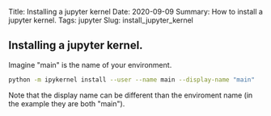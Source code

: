 Title: Installing a jupyter kernel
Date: 2020-09-09
Summary: How to install a jupyter kernel.
Tags: jupyter
Slug: install_jupyter_kernel

## Installing a jupyter kernel.

Imagine "main" is the name of your environment.

```bash
python -m ipykernel install --user --name main --display-name "main"
```

Note that the display name can be different than the enviroment name (in the
example they are both "main").
